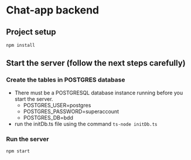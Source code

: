 # Chat-app backend

## Project setup
```
npm install
```

## Start the server (follow the next steps carefully)
### Create the tables in POSTGRES database

- There must be a POSTGRESQL database instance running before you start the server.
  - POSTGRES_USER=postgres
  - POSTGRES_PASSWORD=superaccount
  - POSTGRES_DB=bdd
- run the initDb.ts file using the command `ts-node initDb.ts`

### Run the server
`npm start`
